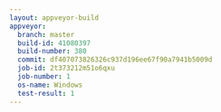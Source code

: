 ```yaml
---
layout: appveyor-build
appveyor:
  branch: master
  build-id: 41080397
  build-number: 380
  commit: df407073826326c937d196ee67f90a7941b5009d
  job-id: 2t373212m51o6qxu
  job-number: 1
  os-name: Windows
  test-result: 1
---
```

